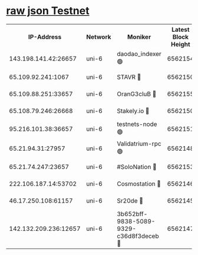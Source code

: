 [raw json Testnet](https://rpc-check.junot.stavr.tech/junot/rpc-junot-result.json)
=


<table><tr><th>IP-Address</th><th>Network</th><th>Moniker</th><th>Latest Block Height</th><th>Earliest Block Height</th><th>Catching Up</th><th>Tx Index</th><th>Voting Power</th><th>Scan Time</th></tr><tr><td>143.198.141.42:26657</td><td>uni-6</td><td>daodao_indexer 🟢</td><td>6562154</td><td>1</td><td>False</td><td>off</td><td>0</td><td>2023-12-30T11:35:55.178917104UTC</td></tr><tr><td>65.109.92.241:1067</td><td>uni-6</td><td>STAVR 🔴</td><td>6562150</td><td>1138541</td><td>False</td><td>on</td><td>6042</td><td>2023-12-30T11:35:44.965756478UTC</td></tr><tr><td>65.109.88.251:33657</td><td>uni-6</td><td>OranG3cluB 🔴</td><td>6562155</td><td>1138541</td><td>False</td><td>on</td><td>11</td><td>2023-12-30T11:35:59.638946747UTC</td></tr><tr><td>65.108.79.246:26668</td><td>uni-6</td><td>Stakely.io 🔴</td><td>6562150</td><td>1570872</td><td>False</td><td>on</td><td>1358933</td><td>2023-12-30T11:35:45.310943487UTC</td></tr><tr><td>95.216.101.38:36657</td><td>uni-6</td><td>testnets-node 🟢</td><td>6562151</td><td>1615130</td><td>False</td><td>on</td><td>0</td><td>2023-12-30T11:35:47.735247750UTC</td></tr><tr><td>65.21.94.31:27957</td><td>uni-6</td><td>Validatrium-rpc 🟢</td><td>6562148</td><td>2943363</td><td>False</td><td>on</td><td>0</td><td>2023-12-30T11:35:40.445270040UTC</td></tr><tr><td>65.21.74.247:23657</td><td>uni-6</td><td>#SoloNation 🔴</td><td>6562153</td><td>5208001</td><td>False</td><td>on</td><td>112</td><td>2023-12-30T11:35:54.265382681UTC</td></tr><tr><td>222.106.187.14:53702</td><td>uni-6</td><td>Cosmostation 🔴</td><td>6562146</td><td>5344501</td><td>False</td><td>on</td><td>110003</td><td>2023-12-30T11:35:38.063666453UTC</td></tr><tr><td>46.17.250.108:61157</td><td>uni-6</td><td>Sr20de 🔴</td><td>6562145</td><td>6419777</td><td>False</td><td>on</td><td>28</td><td>2023-12-30T11:35:32.341333375UTC</td></tr><tr><td>142.132.209.236:12657</td><td>uni-6</td><td>3b652bff-9838-5089-9329-c36d8f3deceb 🔴</td><td>6562147</td><td>6551280</td><td>False</td><td>on</td><td>157563</td><td>2023-12-30T11:35:36.688061935UTC</td></tr></table>